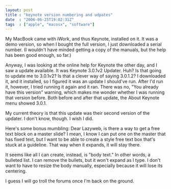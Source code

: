 ```yaml
---
layout: post
title : "keynote version numbering and udpates"
date  : "2006-06-25T19:02:31Z"
tags  : ["apple", "macosx", "software"]
---
```

My MacBook came with iWork, and thus Keynote, installed on it.  It was a demo version, so when I bought the full version, I just downloaded a serial number. (I wouldn't have minded getting a copy of the manuals, but the help has been good enough, so far.)

Anyway, I was looking at the online help for Keynote the other day, and I saw a update available.  It was Keynote 3.0.1v2 Updater.  Huh?  Is that going to update me to 3.0.1v2?  Is that a clever way of saying 3.0.1.2?  I downloaded it, and it installed, so I figured it was an update I should've run.  After I'd run it, however, I tried running it again and it ran.  There was no, "You already have this version" warning, which makes me wonder whether I was running that version before.  Both before and after that update, the About Keynote menu showed 3.0.1.

My current theory is that this update was their second version of the updater. I don't know, though.  I wish I did.

Here's some bonus mumbling:  Dear Lazyweb, is there a way to get a free text block on a master slide?  I mean, I know I can put one on the master that has fixed text, but I want to be able to create a style free text box that's stuck at a guideline.  That way when it expands, it will stay there.

It seems like all I can create, instead, is "body text."  In other words, a bulleted list.  I can remove the bullets, but it won't expand as I type.  I don't want to have to resize the body manually, especially because it will lose its centering.

I guess I will go troll the forums once I'm back on the ground. 
